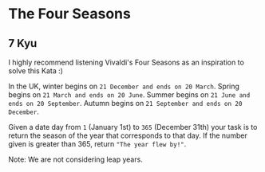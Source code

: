 # The Four Seasons
## 7 Kyu

I highly recommend listening Vivaldi's Four Seasons as an inspiration to solve this Kata :)

In the UK, winter begins on `21 December and ends on 20 March`. Spring begins on `21 March and ends on 20 June`. Summer begins on `21 June and ends on 20 September`. Autumn begins on `21 September and ends on 20 December`.

Given a date day from `1` (January 1st) to `365` (December 31th) your task is to return the season of the year that corresponds to that day. If the number given is greater than 365, return `"The year flew by!"`.

Note: We are not considering leap years.
